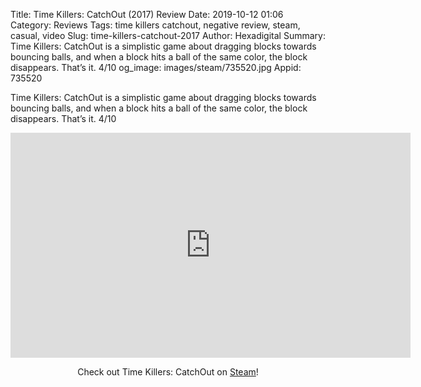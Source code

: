 Title: Time Killers: CatchOut (2017) Review
Date: 2019-10-12 01:06
Category: Reviews
Tags: time killers catchout, negative review, steam, casual, video
Slug: time-killers-catchout-2017
Author: Hexadigital
Summary: Time Killers: CatchOut is a simplistic game about dragging blocks towards bouncing balls, and when a block hits a ball of the same color, the block disappears. That’s it. 4/10
og_image: images/steam/735520.jpg
Appid: 735520

Time Killers: CatchOut is a simplistic game about dragging blocks towards bouncing balls, and when a block hits a ball of the same color, the block disappears. That’s it. 4/10

<center><iframe src="https://www.youtube.com/embed/MpgAyCZwj98?feature=oembed" allow="accelerometer; autoplay; encrypted-media; gyroscope; picture-in-picture" width="640" height="360" frameborder="0"></iframe>

Check out Time Killers: CatchOut on [Steam](https://store.steampowered.com/app/735520/?curator_clanid=34633900)!</center>
